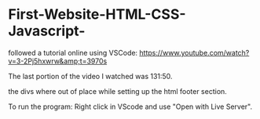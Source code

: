 # First-Website-HTML-CSS-Javascript-
followed a tutorial online using VSCode: https://www.youtube.com/watch?v=3-2Pj5hxwrw&amp;t=3970s

The last portion of the video I watched was 131:50.

the divs where out of place while setting up the html footer section.

To run the program:
  Right click in VScode and use "Open with Live Server".
